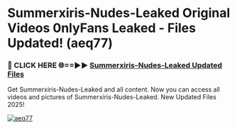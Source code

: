 # Summerxiris-Nudes-Leaked Original Videos 0nlyFans Leaked - Files Updated! (aeq77)

<h3>🔴 CLICK HERE 🌐==►► <a href="https://tinyurl.com/yc6ubb5a" rel="nofollow">Summerxiris-Nudes-Leaked Updated Files</a></h3>

Get Summerxiris-Nudes-Leaked and all content. Now you can access all videos and pictures of Summerxiris-Nudes-Leaked. New Updated Files 2025!

[![aeq77](https://i.imgur.com/7eu0CRL.gif)](https://tinyurl.com/yc6ubb5a)
